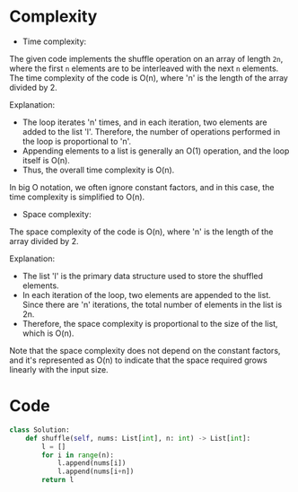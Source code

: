 # Complexity

- Time complexity:
<!-- Add your time complexity here, e.g. $$O(n)$$ -->
The given code implements the shuffle operation on an array of length `2n`, where the first `n` elements are to be interleaved with the next `n` elements. The time complexity of the code is O(n), where 'n' is the length of the array divided by 2.

Explanation:

- The loop iterates 'n' times, and in each iteration, two elements are added to the list 'l'. Therefore, the number of operations performed in the loop is proportional to 'n'.
- Appending elements to a list is generally an O(1) operation, and the loop itself is O(n).
- Thus, the overall time complexity is O(n).

In big O notation, we often ignore constant factors, and in this case, the time complexity is simplified to O(n).

- Space complexity:
<!-- Add your space complexity here, e.g. $$O(n)$$ -->
The space complexity of the code is O(n), where 'n' is the length of the array divided by 2.

Explanation:

- The list 'l' is the primary data structure used to store the shuffled elements.
- In each iteration of the loop, two elements are appended to the list. Since there are 'n' iterations, the total number of elements in the list is 2n.
- Therefore, the space complexity is proportional to the size of the list, which is O(n).

Note that the space complexity does not depend on the constant factors, and it's represented as O(n) to indicate that the space required grows linearly with the input size.

# Code

``` Python []
class Solution:
    def shuffle(self, nums: List[int], n: int) -> List[int]:
        l = []
        for i in range(n):
            l.append(nums[i])
            l.append(nums[i+n])
        return l

```
